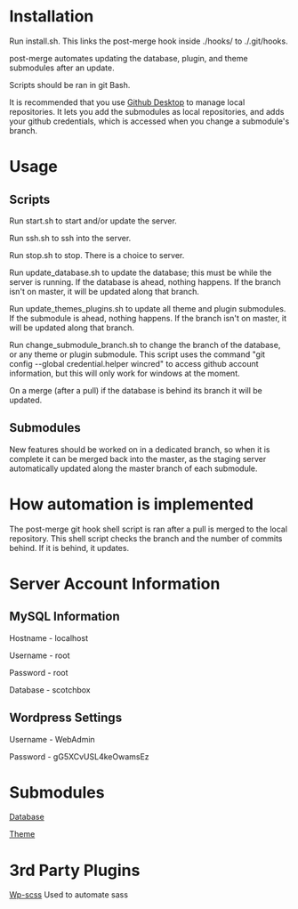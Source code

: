 # Installation
Run install.sh. This links the post-merge hook inside ./hooks/ to ./.git/hooks.

post-merge automates updating the database, plugin, and theme submodules after an update.

Scripts should be ran in git Bash.

It is recommended that you use [Github Desktop](https://desktop.github.com) to manage local repositories. It lets you add the submodules as local repositories, and adds your github credentials, which is accessed when you change a submodule's branch.

# Usage

## Scripts
Run start.sh to start and/or update the server.

Run ssh.sh to ssh into the server.

Run stop.sh to stop. There is a choice to server.

Run update_database.sh to update the database; this must be while the server is running. If the database is ahead, nothing happens. If the branch isn't on master, it will be updated along that branch.

Run update_themes_plugins.sh to update all theme and plugin submodules. If the submodule is ahead, nothing happens. If the branch isn't on master, it will be updated along that branch.

Run change_submodule_branch.sh to change the branch of the database, or any theme or plugin submodule. This script uses the command "git config --global credential.helper wincred" to access github account information, but this will only work for windows at the moment.

On a merge (after a pull) if the database is behind its branch it will be updated.

## Submodules

New features should be worked on in a dedicated branch, so when it is complete it can be merged back into the master, as the staging server automatically updated along the master branch of each submodule.

# How automation is implemented
The post-merge git hook shell script is ran after a pull is merged to the local repository. This shell script checks the branch and the number of commits behind. If it is behind, it updates.

# Server Account Information

## MySQL Information
Hostname - localhost

Username - root

Password - root

Database - scotchbox

## Wordpress Settings
Username - WebAdmin

Password - gG5XCvUSL4keOwamsEz

# Submodules

[Database](https://github.com/Xett/database-cp3402-2019-team25)

[Theme](https://github.com/Xett/theme-cp3402-2019-team25)

# 3rd Party Plugins
[Wp-scss](https://github.com/ConnectThink/WP-SCSS)
Used to automate sass

